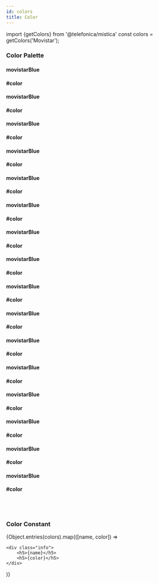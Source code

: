```yaml
---
id: colors
title: Color
---
```


import {getColors} from '@telefonica/mistica'
const colors = getColors('Movistar');

### Color Palette
<div class="palette">
<div id="cardPalette">
    <div class="cardColor"></div>
    <div class="info">
        <h4>movistarBlue</h4>
        <h4>#color</h4>
    </div>
</div>
<div id="cardPalette">
    <div class="cardColor"></div>
    <div class="info">
        <h4>movistarBlue</h4>
        <h4>#color</h4>
    </div>
</div>
<div id="cardPalette">
    <div class="cardColor"></div>
    <div class="info">
        <h4>movistarBlue</h4>
        <h4>#color</h4>
    </div>
</div>
<div id="cardPalette">
    <div class="cardColor"></div>
    <div class="info">
        <h4>movistarBlue</h4>
        <h4>#color</h4>
    </div>
</div>
<div id="cardPalette">
    <div class="cardColor"></div>
    <div class="info">
        <h4>movistarBlue</h4>
        <h4>#color</h4>
    </div>
</div>
<div id="cardPalette">
    <div class="cardColor"></div>
    <div class="info">
        <h4>movistarBlue</h4>
        <h4>#color</h4>
    </div>
</div>
<div id="cardPalette">
    <div class="cardColor"></div>
    <div class="info">
        <h4>movistarBlue</h4>
        <h4>#color</h4>
    </div>
</div>
<div id="cardPalette">
    <div class="cardColor"></div>
    <div class="info">
        <h4>movistarBlue</h4>
        <h4>#color</h4>
    </div>
</div>
<div id="cardPalette">
    <div class="cardColor"></div>
    <div class="info">
        <h4>movistarBlue</h4>
        <h4>#color</h4>
    </div>
</div>
<div id="cardPalette">
    <div class="cardColor"></div>
    <div class="info">
        <h4>movistarBlue</h4>
        <h4>#color</h4>
    </div>
</div>
<div id="cardPalette">
    <div class="cardColor"></div>
    <div class="info">
        <h4>movistarBlue</h4>
        <h4>#color</h4>
    </div>
</div>
<div id="cardPalette">
    <div class="cardColor"></div>
    <div class="info">
        <h4>movistarBlue</h4>
        <h4>#color</h4>
    </div>
</div>
<div id="cardPalette">
    <div class="cardColor"></div>
    <div class="info">
        <h4>movistarBlue</h4>
        <h4>#color</h4>
    </div>
</div>
<div id="cardPalette">
    <div class="cardColor"></div>
    <div class="info">
        <h4>movistarBlue</h4>
        <h4>#color</h4>
    </div>
</div>
<div id="cardPalette">
    <div class="cardColor"></div>
    <div class="info">
        <h4>movistarBlue</h4>
        <h4>#color</h4>
    </div>
</div>
<div id="cardPalette">
    <div class="cardColor"></div>
    <div class="info">
        <h4>movistarBlue</h4>
        <h4>#color</h4>
    </div>
</div>
</div>

<br/><br/>

### Color Constant
<div class="constant">
{Object.entries(colors).map(([name, color]) =>
<div id="cardConstant">
    <ThemeContextProvider
    theme={{skin: 'Movistar'}}
    <div class="cardColorConstant" theme={{skin: Movistar}} style={{background: color}}></div>
    <div class="cardColorConstant" theme={{skin: Vivo}} style={{background: color}}></div>
    <div class="cardColorConstant" theme={{skin: O2}} style={{background: color}}></div>
    <div class="cardColorConstant" theme={{skin: ClassicO2}} style={{background: color}}></div>
 
>
    <div class="info">
        <h5>{name}</h5>
        <h5>{color}</h5>
    </div>
</div>
)}
</div>